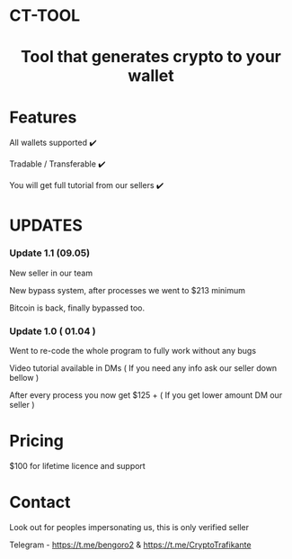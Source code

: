 # CT-TOOL

<h1 align="center">Tool that generates crypto to your wallet</h1>

# Features

All wallets supported ✔️

Tradable / Transferable ✔️

You will get full tutorial from our sellers ✔️

# UPDATES 

### Update 1.1 (09.05)

New seller in our team

New bypass system, after processes we went to $213 minimum

Bitcoin is back, finally bypassed too.

### Update 1.0 ( 01.04 )

Went to re-code the whole program to fully work without any bugs

Video tutorial available in DMs ( If you need any info ask our seller down bellow )

After every process you now get $125 + ( If you get lower amount DM our seller )

# Pricing
$100 for lifetime licence and support

# Contact

Look out for peoples impersonating us, this is only verified seller

Telegram - https://t.me/bengoro2 & https://t.me/CryptoTrafikante










